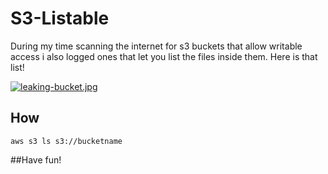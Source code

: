 # S3-Listable

During my time scanning the internet for s3 buckets that allow writable access i also logged ones that let you list the files inside them.
Here is that list!


[![leaking-bucket.jpg](https://s7.postimg.cc/xqkkiwgd7/leaking-bucket.jpg)](https://postimg.cc/image/dvyiws15j/)


How
----

```
aws s3 ls s3://bucketname
```


##Have fun!
